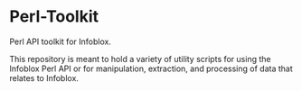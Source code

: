 Perl-Toolkit
============

Perl API toolkit for Infoblox.

This repository is meant to hold a variety of utility scripts for using the Infoblox Perl API or for manipulation, extraction, and processing of data that relates to Infoblox.

